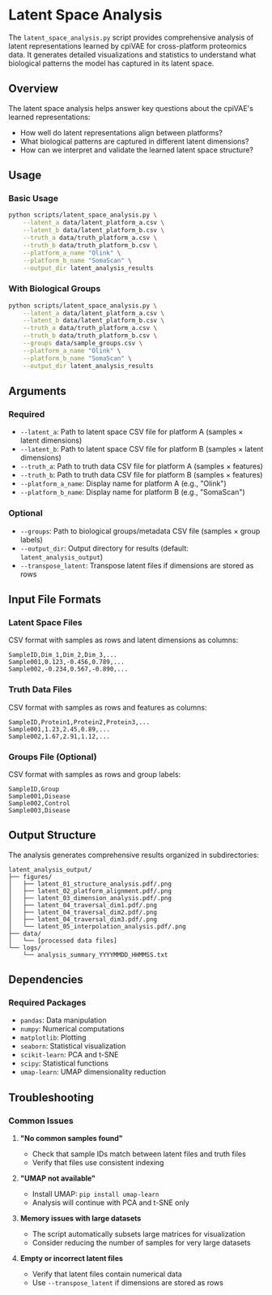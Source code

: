 # Latent Space Analysis

The `latent_space_analysis.py` script provides comprehensive analysis of latent representations learned by cpiVAE for cross-platform proteomics data. It generates detailed visualizations and statistics to understand what biological patterns the model has captured in its latent space.

## Overview

The latent space analysis helps answer key questions about the cpiVAE's learned representations:
- How well do latent representations align between platforms?
- What biological patterns are captured in different latent dimensions?
- How can we interpret and validate the learned latent space structure?


## Usage

### Basic Usage

```bash
python scripts/latent_space_analysis.py \
    --latent_a data/latent_platform_a.csv \
    --latent_b data/latent_platform_b.csv \
    --truth_a data/truth_platform_a.csv \
    --truth_b data/truth_platform_b.csv \
    --platform_a_name "Olink" \
    --platform_b_name "SomaScan" \
    --output_dir latent_analysis_results
```

### With Biological Groups

```bash
python scripts/latent_space_analysis.py \
    --latent_a data/latent_platform_a.csv \
    --latent_b data/latent_platform_b.csv \
    --truth_a data/truth_platform_a.csv \
    --truth_b data/truth_platform_b.csv \
    --groups data/sample_groups.csv \
    --platform_a_name "Olink" \
    --platform_b_name "SomaScan" \
    --output_dir latent_analysis_results
```


## Arguments

### Required

- `--latent_a`: Path to latent space CSV file for platform A (samples × latent dimensions)
- `--latent_b`: Path to latent space CSV file for platform B (samples × latent dimensions)
- `--truth_a`: Path to truth data CSV file for platform A (samples × features)
- `--truth_b`: Path to truth data CSV file for platform B (samples × features)
- `--platform_a_name`: Display name for platform A (e.g., "Olink")
- `--platform_b_name`: Display name for platform B (e.g., "SomaScan")

### Optional

- `--groups`: Path to biological groups/metadata CSV file (samples × group labels)
- `--output_dir`: Output directory for results (default: `latent_analysis_output`)
- `--transpose_latent`: Transpose latent files if dimensions are stored as rows

## Input File Formats

### Latent Space Files
CSV format with samples as rows and latent dimensions as columns:
```csv
SampleID,Dim_1,Dim_2,Dim_3,...
Sample001,0.123,-0.456,0.789,...
Sample002,-0.234,0.567,-0.890,...
```

### Truth Data Files
CSV format with samples as rows and features as columns:
```csv
SampleID,Protein1,Protein2,Protein3,...
Sample001,1.23,2.45,0.89,...
Sample002,1.67,2.91,1.12,...
```

### Groups File (Optional)
CSV format with samples as rows and group labels:
```csv
SampleID,Group
Sample001,Disease
Sample002,Control
Sample003,Disease
```

## Output Structure

The analysis generates comprehensive results organized in subdirectories:

```
latent_analysis_output/
├── figures/
│   ├── latent_01_structure_analysis.pdf/.png
│   ├── latent_02_platform_alignment.pdf/.png
│   ├── latent_03_dimension_analysis.pdf/.png
│   ├── latent_04_traversal_dim1.pdf/.png
│   ├── latent_04_traversal_dim2.pdf/.png
│   ├── latent_04_traversal_dim3.pdf/.png
│   └── latent_05_interpolation_analysis.pdf/.png
├── data/
│   └── [processed data files]
└── logs/
    └── analysis_summary_YYYYMMDD_HHMMSS.txt
```


## Dependencies

### Required Packages
- `pandas`: Data manipulation
- `numpy`: Numerical computations
- `matplotlib`: Plotting
- `seaborn`: Statistical visualization
- `scikit-learn`: PCA and t-SNE
- `scipy`: Statistical functions
- `umap-learn`: UMAP dimensionality reduction

## Troubleshooting

### Common Issues

1. **"No common samples found"**
   - Check that sample IDs match between latent files and truth files
   - Verify that files use consistent indexing

2. **"UMAP not available"**
   - Install UMAP: `pip install umap-learn`
   - Analysis will continue with PCA and t-SNE only

3. **Memory issues with large datasets**
   - The script automatically subsets large matrices for visualization
   - Consider reducing the number of samples for very large datasets

4. **Empty or incorrect latent files**
   - Verify that latent files contain numerical data
   - Use `--transpose_latent` if dimensions are stored as rows
